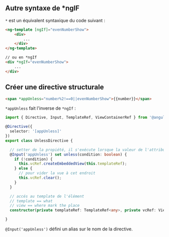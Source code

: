 ## Autre syntaxe de *ngIF

`*` est un équivalent syntaxique du code suivant :

```html
<ng-template [ngIf]="evenNumberShow">
    <div>
        ...
    </div>
</ng-template>

// ou en *ngIf
<div *ngIf="evenNumberShow">
    ...
</div>
```

## Créer une directive structurale

```html
<span *appUnless="number%2!==0||evenNumberShow">{{number}}</span>
```

`*appUnless` fait l'inverse de `*ngIf` :

```typescript
import { Directive, Input, TemplateRef, ViewContainerRef } from '@angular/core';

@Directive({
  selector: '[appUnless]'
})
export class UnlessDirective {

  // setter de la propiété, il s'exécute lorsque la valeur de l'attribut change
  @Input('appUnless') set unless(condition: boolean) {
    if (!condition) {
      this.vcRef.createEmbeddedView(this.templateRef);
    } else {
      // pour vider la vue à cet endroit
      this.vcRef.clear();
    }
  }

  // accés au template de l'élément
  // template == what
  // view == where mark the place
  constructor(private templateRef: TemplateRef<any>, private vcRef: ViewContainerRef) { }

}
```

`@Input('appUnless')`  défini un alias sur le nom de la directive.

 